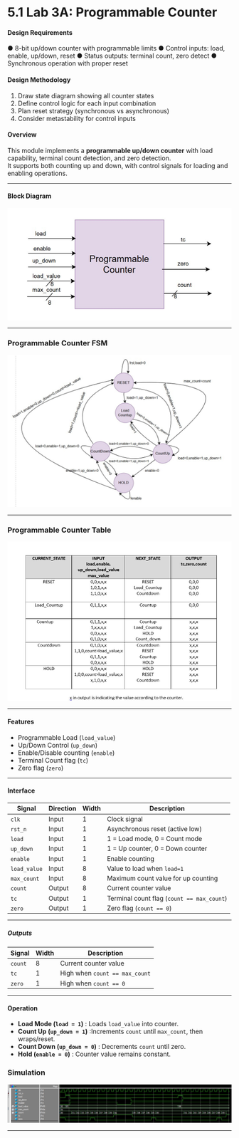 # 5.1 Lab 3A: Programmable Counter 
#### Design Requirements 
● 8-bit up/down counter with programmable limits 
● Control inputs: load, enable, up/down, reset 
● Status outputs: terminal count, zero detect 
● Synchronous operation with proper reset 
#### Design Methodology 
1. Draw state diagram showing all counter states 
2. Define control logic for each input combination 
3. Plan reset strategy (synchronous vs asynchronous) 
4. Consider metastability for control inputs
 
#### Overview  
This module implements a **programmable up/down counter** with load capability, terminal count detection, and zero detection.  
It supports both counting up and down, with control signals for loading and enabling operations.

---
#### Block Diagram

![FSM_block](programmable_counter_lab03.jpg)

---

### Programmable Counter FSM
![FSM](programmable_counter.jpg)

---

### Programmable Counter Table
![table](programmable_counter_table.jpg)



---


#### Features  
- Programmable Load (`load_value`)  
- Up/Down Control (`up_down`)  
- Enable/Disable counting (`enable`)  
- Terminal Count flag (`tc`)  
- Zero flag (`zero`)  

---

#### Interface  

| Signal       | Direction | Width | Description                              |
|--------------|-----------|-------|------------------------------------------|
| `clk`        | Input     | 1     | Clock signal                             |
| `rst_n`      | Input     | 1     | Asynchronous reset (active low)          |
| `load`       | Input     | 1     | 1 = Load mode, 0 = Count mode            |
| `up_down`    | Input     | 1     | 1 = Up counter, 0 = Down counter         |
| `enable`     | Input     | 1     | Enable counting                          |
| `load_value` | Input     | 8     | Value to load when `load=1`              |
| `max_count`  | Input     | 8     | Maximum count value for up counting      |
| `count`      | Output    | 8     | Current counter value                    |
| `tc`         | Output    | 1     | Terminal count flag (`count == max_count`) |
| `zero`       | Output    | 1     | Zero flag (`count == 0`)                 |

---
##### Outputs  
| Signal  | Width | Description |
|---------|-------|-------------|
| `count` | 8     | Current counter value |
| `tc`    | 1     | High when `count == max_count` |
| `zero`  | 1     | High when `count == 0` |

---

#### Operation  
- **Load Mode (`load = 1`)** : Loads `load_value` into counter.  
- **Count Up (`up_down = 1`)** :Increments `count` until `max_count`, then wraps/reset.  
- **Count Down (`up_down = 0`)** : Decrements `count` until zero.  
- **Hold (`enable = 0`)** : Counter value remains constant.  
### Simulation


![alt text](programmable_counter_sim.jpg)

---
